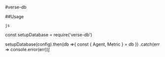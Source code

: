 #verse-db

##Usage

    js

const setupDatabase = require('verse-db')

setupDatabase(config).then(db =>{
    const { Agent, Metric } = db
}) .catch(err => console.error(err))∫